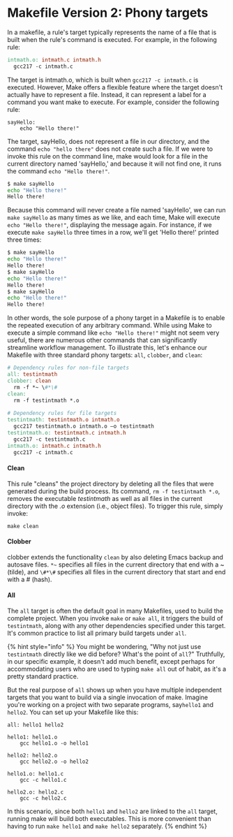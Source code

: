 # Makefile Version 2: Phony targets

In a makefile, a rule's target typically represents the name of a file that is built when the rule's command is executed. For example, in the following rule:

```makefile
intmath.o: intmath.c intmath.h
  gcc217 -c intmath.c
```

The target is intmath.o, which is built when `gcc217 -c intmath.c` is executed. However, Make offers a flexible feature where the target doesn't actually have to represent a file. Instead, it can represent a label for a command you want make to execute. For example, consider the following rule:

```
sayHello:
    echo "Hello there!" 
```

The target, sayHello, does not represent a file in our directory, and the command `echo "hello there"` does not create such a file. If we were to invoke this rule on the command line, make would look for a file in the current directory named 'sayHello,' and because it will not find one, it runs the command `echo "Hello there!"`.&#x20;

```bash
$ make sayHello
echo "Hello there!"
Hello there!
```

Because this command will never create a file named 'sayHello', we can run `make sayHello` as many times as we like, and each time, Make will execute `echo "Hello there!"`, displaying the message again. For instance, if we execute `make sayHello` three times in a row, we'll get 'Hello there!' printed three times:

```bash
$ make sayHello
echo "Hello there!"
Hello there!
$ make sayHello
echo "Hello there!"
Hello there!
$ make sayHello
echo "Hello there!"
Hello there!
```

In other words, the sole purpose of a phony target in a Makefile is to enable the repeated execution of any arbitrary command. While using Make to execute a simple command like `echo "Hello there!"` might not seem very useful, there are numerous other commands that can significantly streamline workflow management. To illustrate this, let's enhance our Makefile with three standard phony targets: `all`, `clobber`, and `clean`:

```makefile
# Dependency rules for non-file targets
all: testintmath
clobber: clean
  rm -f *~ \#*\#
clean:
  rm -f testintmath *.o
  
# Dependency rules for file targets
testintmath: testintmath.o intmath.o
  gcc217 testintmath.o intmath.o –o testintmath
testintmath.o: testintmath.c intmath.h
  gcc217 -c testintmath.c
intmath.o: intmath.c intmath.h
  gcc217 -c intmath.c
```

#### Clean

This rule "cleans" the project directory by deleting all the files that were generated during the build process. Its command, `rm -f testintmath *.o`, removes the executable _testintmath_ as well as all files in the current directory with the _.o_ extension (i.e., object files). To trigger this rule, simply invoke:&#x20;

```
make clean
```

#### Clobber

clobber extends the functionality `clean` by also deleting Emacs backup and autosave files. `*~` specifies all files in the current directory that end with a \~ (tilde), and `\#*\#` specifies all files in the current directory that start and end with a # (hash).

#### All

The `all` target is often the default goal in many Makefiles, used to build the complete project. When you invoke `make` or `make all`, it triggers the build of `testintmath`, along with any other dependencies specified under this target. It's common practice to list all primary build targets under `all`.

{% hint style="info" %}
You might be wondering, "Why not just use `testintmath` directly like we did before? What's the point of `all`?" Truthfully, in our specific example, it doesn't add much benefit, except perhaps for accommodating users who are used to typing `make all` out of habit, as it's a pretty standard practice.

But the real purpose of `all` shows up when you have multiple independent targets that you want to build via a single invocation of make. Imagine you're working on a project with two separate programs, say`hello1` and `hello2`. You can set up your Makefile like this:

```
all: hello1 hello2

hello1: hello1.o
	gcc hello1.o -o hello1
	
hello2: hello2.o
	gcc hello2.o -o hello2

hello1.o: hello1.c
	gcc -c hello1.c

hello2.o: hello2.c
	gcc -c hello2.c
```

In this scenario, since both `hello1` and `hello2` are linked to the `all` target, running make will build both executables. This is more convenient than having to run `make hello1` and `make hello2` separately.
{% endhint %}
